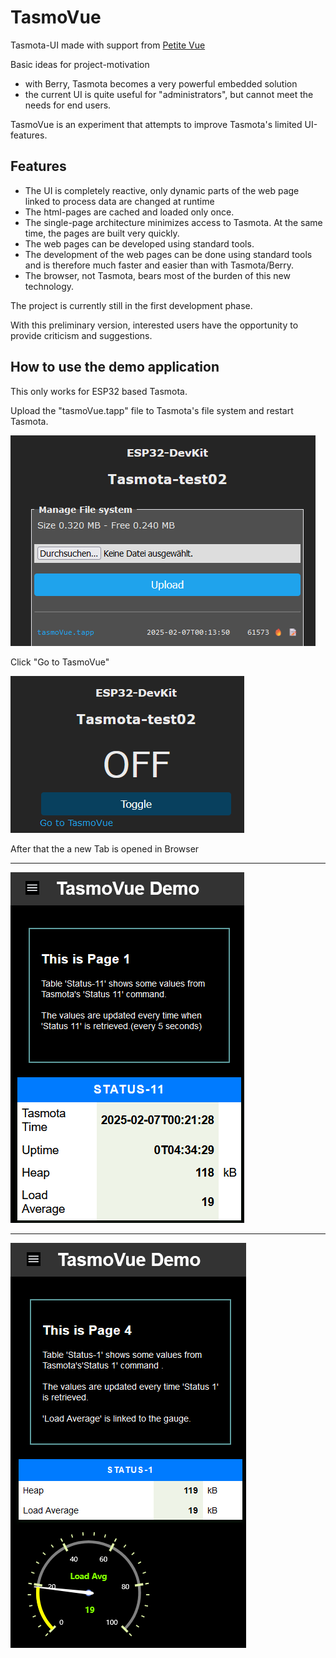 # TasmoVue

Tasmota-UI made with support from [Petite Vue](https://github.com/vuejs/petite-vue)


Basic ideas for project-motivation

- with Berry, Tasmota becomes a very powerful embedded solution
- the current UI is quite useful for "administrators", but cannot meet the needs for end users.

TasmoVue is an experiment that attempts to improve Tasmota's limited UI-features.


## Features

- The UI is completely reactive, only dynamic parts of the web page linked to process data are changed at runtime
- The html-pages are cached and loaded only once.
- The single-page architecture minimizes access to Tasmota. At the same time, the pages are built very quickly.
- The web pages can be developed using standard tools.
- The development of the web pages can be done using standard tools and is therefore much faster and easier than with Tasmota/Berry.
- The browser, not Tasmota, bears most of the burden of this new technology.



The project is currently still in the first development phase.

With this preliminary version, interested users have the opportunity to provide criticism and suggestions.


## How to use the demo application

This only works for ESP32 based Tasmota.

Upload the "tasmoVue.tapp" file to Tasmota's file system and restart Tasmota.


![alt text](images/image.png)

Click "Go to TasmoVue"

![alt text](images/image-1.png)

After that the a new Tab is opened in Browser

-------

![alt text](images/image-4.png)

-------

![alt text](image-3.png)




